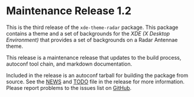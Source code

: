 [xde-theme-radar -- release notes.  2021-12-07]: #

Maintenance Release 1.2
=======================

This is the third release of the `xde-theme-radar` package.  This
package contains a theme and a set of backgrounds for the _XDE (X
Desktop Environment)_ that provides a set of backgrounds on a
Radar Antennae theme.

This release is a maintenance release that updates to the build
process, autoconf tool chain, and markdown documentation.

Included in the release is an autoconf tarball for building the package
from source.  See the [NEWS](NEWS) and [TODO](TODO) file in the release
for more information.  Please report problems to the issues list on
[GitHub](https://github.com/bbidulock/xde-theme-radar/issues).

[ vim: set ft=markdown sw=4 tw=72 nocin nosi fo+=tcqlorn spell: ]: #
